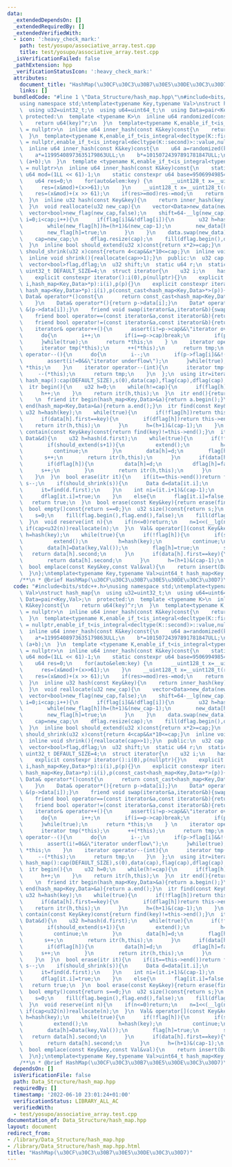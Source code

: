 ```yaml
---
data:
  _extendedDependsOn: []
  _extendedRequiredBy: []
  _extendedVerifiedWith:
  - icon: ':heavy_check_mark:'
    path: test/yosupo/associative_array.test.cpp
    title: test/yosupo/associative_array.test.cpp
  _isVerificationFailed: false
  _pathExtension: hpp
  _verificationStatusIcon: ':heavy_check_mark:'
  attributes:
    document_title: "HashMap(\u30CF\u30C3\u30B7\u30E5\u30DE\u30C3\u30D7)"
    links: []
  bundledCode: "#line 1 \"Data_Structure/hash_map.hpp\"\n#include<bits/stdc++.h>\n\
    using namespace std;\ntemplate<typename Key,typename Val>\nstruct hash_map{\n\
    \  using u32=uint32_t;\n  using u64=uint64_t;\n  using Data=pair<Key,Val>;\n \
    \ protected:\n  template <typename K>\n  inline u64 randomized(const K&key)const{\n\
    \    return u64(key)^r;\n  }\n  template<typename K,enable_if_t<is_integral<K>::value,nullptr_t>\
    \ = nullptr>\n  inline u64 inner_hash(const K&key)const{\n    return (randomized(key)*11995408973635179863ULL);\n\
    \  }\n  template<typename K,enable_if_t<is_integral<decltype(K::first)>::value,nullptr_t>\
    \ = nullptr,enable_if_t<is_integral<decltype(K::second)>::value,nullptr_t> = nullptr>\n\
    \  inline u64 inner_hash(const K&key)const{\n    u64 a=randomized(key.first),b=randomized(key.second);\n\
    \    a*=11995408973635179863ULL;\n    b*=10150724397891781847ULL;\n    return\
    \ (a+b);\n  }\n  template <typename K,enable_if_t<is_integral<typename K::value_type>::value,nullptr_t>\
    \ = nullptr>\n  inline u64 inner_hash(const K&key)const{\n    static constexpr\
    \ u64 mod=(1LL << 61)-1;\n    static constexpr u64 base=950699498548472943ULL;\n\
    \    u64 res=0;\n    for(auto&elem:key) {\n      __uint128_t x=__uint128_t(res)*base+(randomized(elem)&mod);\n\
    \      res=(x&mod)+(x>>61);\n    }\n    __uint128_t x=__uint128_t(res)*base;\n\
    \    res=(x&mod)+(x >> 61);\n    if(res>=mod)res-=mod;\n    return (res<<3);\n\
    \  }\n  inline u32 hash(const Key&key){\n    return inner_hash(key)>>shift;\n\
    \  }\n  void reallocate(u32 new_cap){\n    vector<Data>new_data(new_cap);\n  \
    \  vector<bool>new_flag(new_cap,false);\n    shift=64-__lg(new_cap);\n    for(u32\
    \ i=0;i<cap;i++){\n      if(flag[i]&&!dflag[i]){\n        u32 h=hash(data[i].first);\n\
    \        while(new_flag[h])h=(h+1)&(new_cap-1);\n        new_data[h]=move(data[i]);\n\
    \        new_flag[h]=true;\n      }\n    }\n    data.swap(new_data);\n    flag.swap(new_flag);\n\
    \    cap=new_cap;\n    dflag.resize(cap);\n    fill(dflag.begin(),dflag.end(),false);\n\
    \  }\n  inline bool should_extend(u32 x)const{return x*2>=cap;}\n  inline bool\
    \ should_shrink(u32 x)const{return 4<cap&&x*10<=cap;}\n  inline void extend(){reallocate(cap<<1);}\n\
    \  inline void shrink(){reallocate(cap>>1);}\n  public:\n  u32 cap,s;\n  vector<Data>data;\n\
    \  vector<bool>flag,dflag;\n  u32 shift;\n  static u64 r;\n  static constexpr\
    \ uint32_t DEFAULT_SIZE=4;\n  struct iterator{\n    u32 i;\n    hash_map<Key,Data>*p;\n\
    \    explicit constexpr iterator():i(0),p(nullptr){}\n    explicit constexpr iterator(u32\
    \ i,hash_map<Key,Data>*p):i(i),p(p){}\n    explicit constexpr iterator(u32 i,const\
    \ hash_map<Key,Data>*p):i(i),p(const_cast<hash_map<Key,Data>*>(p)){}\n    const\
    \ Data& operator*()const{\n      return const_cast<hash_map<Key,Data>*>(p)->data[i];\n\
    \    }\n    Data& operator*(){return p->data[i];}\n    Data* operator->(){return\
    \ &(p->data[i]);}\n    friend void swap(iterator&a,iterator&b){swap(a.i,b.i);swap(a.p,b.p);}\n\
    \    friend bool operator==(const iterator&a,const iterator&b){return a.i==b.i;}\n\
    \    friend bool operator!=(const iterator&a,const iterator&b){return a.i!=b.i;}\n\
    \    iterator& operator++(){\n      assert(i!=p->cap&&\"iterator overflow\");\n\
    \      do{\n        i++;\n        if(i==p->cap)break;\n        if(p->flag[i]&&!(p->dflag[i]))break;\n\
    \      }while(true);\n      return *this;\n    } \n    iterator operator++(int){\n\
    \      iterator tmp(*this);\n      ++(*this);\n      return tmp;\n    }\n    iterator&\
    \ operator--(){\n      do{\n        i--;\n        if(p->flag[i]&&!(p->dflag[i]))break;\n\
    \        assert(i!=0&&\"iterator underflow\");\n      }while(true);\n      return\
    \ *this;\n    }\n    iterator operator--(int){\n      iterator tmp(*this);\n \
    \     --(*this);\n      return tmp;\n    }\n  };\n  using itr=iterator;\n  explicit\
    \ hash_map():cap(DEFAULT_SIZE),s(0),data(cap),flag(cap),dflag(cap),shift(62){}\n\
    \  itr begin(){\n    u32 h=0;\n    while(h!=cap){\n      if(flag[h]&&!dflag[h])break;\n\
    \      h++;\n    }\n    return itr(h,this);\n  }\n  itr end(){return itr(cap,this);}\
    \    \n  friend itr begin(hash_map<Key,Data>&a){return a.begin();}\n  friend itr\
    \ end(hash_map<Key,Data>&a){return a.end();}\n  itr find(const Key&key){\n   \
    \ u32 h=hash(key);\n    while(true){\n      if(!flag[h])return this->end();\n\
    \      if(data[h].first==key){\n        if(dflag[h])return this->end();\n    \
    \    return itr(h,this);\n      }\n      h=(h+1)&(cap-1);\n    }\n  }\n  bool\
    \ contain(const Key&key)const{return find(key)!=this->end();}\n  itr insert(const\
    \ Data&d){\n    u32 h=hash(d.first);\n    while(true){\n      if(!flag[h]){\n\
    \        if(should_extend(s+1)){\n          extend();\n          h=hash(d.first);\n\
    \          continue;\n        }\n        data[h]=d;\n        flag[h]=true;\n \
    \       s++;\n        return itr(h,this);\n      }\n      if(data[h].first==d.first){\n\
    \        if(dflag[h]){\n          data[h]=d;\n          dflag[h]=false;\n    \
    \      s++;\n        }\n        return itr(h,this);\n      }\n      h=(h+1)&(cap-1);\n\
    \    }\n  }\n  bool erase(itr it){\n    if(it==this->end())return false;\n   \
    \ s--;\n    if(should_shrink(s)){\n      Data d=data[it.i];\n      shrink();\n\
    \      it=find(d.first);\n    }\n    int ni=(it.i+1)&(cap-1);\n    if(flag[ni]){\n\
    \      dflag[it.i]=true;\n    }\n    else{\n      flag[it.i]=false;\n    }\n \
    \   return true;\n  }\n  bool erase(const Key&key){return erase(find(key));}\n\
    \  bool empty()const{return s==0;}\n  u32 size()const{return s;}\n  void clear(){\n\
    \    s=0;\n    fill(flag.begin(),flag.end(),false);\n    fill(dflag.begin(),dflag.end(),false);\n\
    \  }\n  void reserve(int n){\n    if(n<=0)return;\n    n=1<<(__lg(n)+2);\n   \
    \ if(cap<u32(n))reallocate(n);\n  }\n  Val& operator[](const Key&key){\n    u32\
    \ h=hash(key);\n    while(true){\n      if(!flag[h]){\n        if(should_extend(s+1)){\n\
    \          extend();\n          h=hash(key);\n          continue;\n        }\n\
    \        data[h]=Data(key,Val());\n        flag[h]=true;\n        s++;\n     \
    \   return data[h].second;\n      }\n      if(data[h].first==key){\n        if(dflag[h])data[h].second=Val();\n\
    \        return data[h].second;\n      }\n      h=(h+1)&(cap-1);\n    }\n  }\n\
    \  bool emplace(const Key&key,const Val&val){\n    return insert(Data(key,val));\n\
    \  }\n};\ntemplate<typename Key,typename Val>uint64_t hash_map<Key,Val>::r=chrono::duration_cast<chrono::nanoseconds>(chrono::system_clock::now().time_since_epoch()).count();\n\
    /**\n * @brief HashMap(\u30CF\u30C3\u30B7\u30E5\u30DE\u30C3\u30D7)\n*/\n"
  code: "#include<bits/stdc++.h>\nusing namespace std;\ntemplate<typename Key,typename\
    \ Val>\nstruct hash_map{\n  using u32=uint32_t;\n  using u64=uint64_t;\n  using\
    \ Data=pair<Key,Val>;\n  protected:\n  template <typename K>\n  inline u64 randomized(const\
    \ K&key)const{\n    return u64(key)^r;\n  }\n  template<typename K,enable_if_t<is_integral<K>::value,nullptr_t>\
    \ = nullptr>\n  inline u64 inner_hash(const K&key)const{\n    return (randomized(key)*11995408973635179863ULL);\n\
    \  }\n  template<typename K,enable_if_t<is_integral<decltype(K::first)>::value,nullptr_t>\
    \ = nullptr,enable_if_t<is_integral<decltype(K::second)>::value,nullptr_t> = nullptr>\n\
    \  inline u64 inner_hash(const K&key)const{\n    u64 a=randomized(key.first),b=randomized(key.second);\n\
    \    a*=11995408973635179863ULL;\n    b*=10150724397891781847ULL;\n    return\
    \ (a+b);\n  }\n  template <typename K,enable_if_t<is_integral<typename K::value_type>::value,nullptr_t>\
    \ = nullptr>\n  inline u64 inner_hash(const K&key)const{\n    static constexpr\
    \ u64 mod=(1LL << 61)-1;\n    static constexpr u64 base=950699498548472943ULL;\n\
    \    u64 res=0;\n    for(auto&elem:key) {\n      __uint128_t x=__uint128_t(res)*base+(randomized(elem)&mod);\n\
    \      res=(x&mod)+(x>>61);\n    }\n    __uint128_t x=__uint128_t(res)*base;\n\
    \    res=(x&mod)+(x >> 61);\n    if(res>=mod)res-=mod;\n    return (res<<3);\n\
    \  }\n  inline u32 hash(const Key&key){\n    return inner_hash(key)>>shift;\n\
    \  }\n  void reallocate(u32 new_cap){\n    vector<Data>new_data(new_cap);\n  \
    \  vector<bool>new_flag(new_cap,false);\n    shift=64-__lg(new_cap);\n    for(u32\
    \ i=0;i<cap;i++){\n      if(flag[i]&&!dflag[i]){\n        u32 h=hash(data[i].first);\n\
    \        while(new_flag[h])h=(h+1)&(new_cap-1);\n        new_data[h]=move(data[i]);\n\
    \        new_flag[h]=true;\n      }\n    }\n    data.swap(new_data);\n    flag.swap(new_flag);\n\
    \    cap=new_cap;\n    dflag.resize(cap);\n    fill(dflag.begin(),dflag.end(),false);\n\
    \  }\n  inline bool should_extend(u32 x)const{return x*2>=cap;}\n  inline bool\
    \ should_shrink(u32 x)const{return 4<cap&&x*10<=cap;}\n  inline void extend(){reallocate(cap<<1);}\n\
    \  inline void shrink(){reallocate(cap>>1);}\n  public:\n  u32 cap,s;\n  vector<Data>data;\n\
    \  vector<bool>flag,dflag;\n  u32 shift;\n  static u64 r;\n  static constexpr\
    \ uint32_t DEFAULT_SIZE=4;\n  struct iterator{\n    u32 i;\n    hash_map<Key,Data>*p;\n\
    \    explicit constexpr iterator():i(0),p(nullptr){}\n    explicit constexpr iterator(u32\
    \ i,hash_map<Key,Data>*p):i(i),p(p){}\n    explicit constexpr iterator(u32 i,const\
    \ hash_map<Key,Data>*p):i(i),p(const_cast<hash_map<Key,Data>*>(p)){}\n    const\
    \ Data& operator*()const{\n      return const_cast<hash_map<Key,Data>*>(p)->data[i];\n\
    \    }\n    Data& operator*(){return p->data[i];}\n    Data* operator->(){return\
    \ &(p->data[i]);}\n    friend void swap(iterator&a,iterator&b){swap(a.i,b.i);swap(a.p,b.p);}\n\
    \    friend bool operator==(const iterator&a,const iterator&b){return a.i==b.i;}\n\
    \    friend bool operator!=(const iterator&a,const iterator&b){return a.i!=b.i;}\n\
    \    iterator& operator++(){\n      assert(i!=p->cap&&\"iterator overflow\");\n\
    \      do{\n        i++;\n        if(i==p->cap)break;\n        if(p->flag[i]&&!(p->dflag[i]))break;\n\
    \      }while(true);\n      return *this;\n    } \n    iterator operator++(int){\n\
    \      iterator tmp(*this);\n      ++(*this);\n      return tmp;\n    }\n    iterator&\
    \ operator--(){\n      do{\n        i--;\n        if(p->flag[i]&&!(p->dflag[i]))break;\n\
    \        assert(i!=0&&\"iterator underflow\");\n      }while(true);\n      return\
    \ *this;\n    }\n    iterator operator--(int){\n      iterator tmp(*this);\n \
    \     --(*this);\n      return tmp;\n    }\n  };\n  using itr=iterator;\n  explicit\
    \ hash_map():cap(DEFAULT_SIZE),s(0),data(cap),flag(cap),dflag(cap),shift(62){}\n\
    \  itr begin(){\n    u32 h=0;\n    while(h!=cap){\n      if(flag[h]&&!dflag[h])break;\n\
    \      h++;\n    }\n    return itr(h,this);\n  }\n  itr end(){return itr(cap,this);}\
    \    \n  friend itr begin(hash_map<Key,Data>&a){return a.begin();}\n  friend itr\
    \ end(hash_map<Key,Data>&a){return a.end();}\n  itr find(const Key&key){\n   \
    \ u32 h=hash(key);\n    while(true){\n      if(!flag[h])return this->end();\n\
    \      if(data[h].first==key){\n        if(dflag[h])return this->end();\n    \
    \    return itr(h,this);\n      }\n      h=(h+1)&(cap-1);\n    }\n  }\n  bool\
    \ contain(const Key&key)const{return find(key)!=this->end();}\n  itr insert(const\
    \ Data&d){\n    u32 h=hash(d.first);\n    while(true){\n      if(!flag[h]){\n\
    \        if(should_extend(s+1)){\n          extend();\n          h=hash(d.first);\n\
    \          continue;\n        }\n        data[h]=d;\n        flag[h]=true;\n \
    \       s++;\n        return itr(h,this);\n      }\n      if(data[h].first==d.first){\n\
    \        if(dflag[h]){\n          data[h]=d;\n          dflag[h]=false;\n    \
    \      s++;\n        }\n        return itr(h,this);\n      }\n      h=(h+1)&(cap-1);\n\
    \    }\n  }\n  bool erase(itr it){\n    if(it==this->end())return false;\n   \
    \ s--;\n    if(should_shrink(s)){\n      Data d=data[it.i];\n      shrink();\n\
    \      it=find(d.first);\n    }\n    int ni=(it.i+1)&(cap-1);\n    if(flag[ni]){\n\
    \      dflag[it.i]=true;\n    }\n    else{\n      flag[it.i]=false;\n    }\n \
    \   return true;\n  }\n  bool erase(const Key&key){return erase(find(key));}\n\
    \  bool empty()const{return s==0;}\n  u32 size()const{return s;}\n  void clear(){\n\
    \    s=0;\n    fill(flag.begin(),flag.end(),false);\n    fill(dflag.begin(),dflag.end(),false);\n\
    \  }\n  void reserve(int n){\n    if(n<=0)return;\n    n=1<<(__lg(n)+2);\n   \
    \ if(cap<u32(n))reallocate(n);\n  }\n  Val& operator[](const Key&key){\n    u32\
    \ h=hash(key);\n    while(true){\n      if(!flag[h]){\n        if(should_extend(s+1)){\n\
    \          extend();\n          h=hash(key);\n          continue;\n        }\n\
    \        data[h]=Data(key,Val());\n        flag[h]=true;\n        s++;\n     \
    \   return data[h].second;\n      }\n      if(data[h].first==key){\n        if(dflag[h])data[h].second=Val();\n\
    \        return data[h].second;\n      }\n      h=(h+1)&(cap-1);\n    }\n  }\n\
    \  bool emplace(const Key&key,const Val&val){\n    return insert(Data(key,val));\n\
    \  }\n};\ntemplate<typename Key,typename Val>uint64_t hash_map<Key,Val>::r=chrono::duration_cast<chrono::nanoseconds>(chrono::system_clock::now().time_since_epoch()).count();\n\
    /**\n * @brief HashMap(\u30CF\u30C3\u30B7\u30E5\u30DE\u30C3\u30D7)\n*/"
  dependsOn: []
  isVerificationFile: false
  path: Data_Structure/hash_map.hpp
  requiredBy: []
  timestamp: '2022-06-10 23:01:24+01:00'
  verificationStatus: LIBRARY_ALL_AC
  verifiedWith:
  - test/yosupo/associative_array.test.cpp
documentation_of: Data_Structure/hash_map.hpp
layout: document
redirect_from:
- /library/Data_Structure/hash_map.hpp
- /library/Data_Structure/hash_map.hpp.html
title: "HashMap(\u30CF\u30C3\u30B7\u30E5\u30DE\u30C3\u30D7)"
---
```

